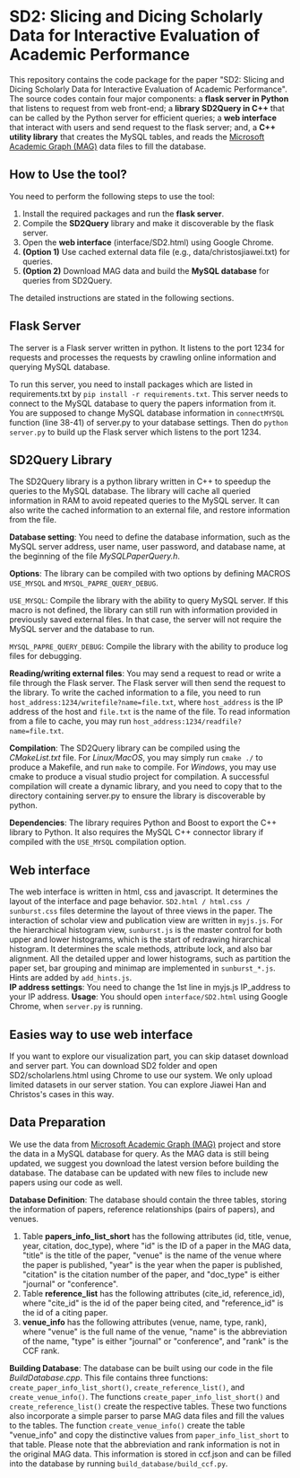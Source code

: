 # SD2: Slicing and Dicing Scholarly Data for Interactive Evaluation of Academic Performance

This repository contains the code package for the paper "SD2: Slicing and Dicing Scholarly Data for Interactive Evaluation of Academic Performance". The source codes contain four major components: a **flask server in Python** that listens to request from web front-end; a **library SD2Query in C++** that can be called by the Python server for efficient queries; a **web interface** that interact with users and send request to the flask server; and, a **C++ utility library** that creates the MySQL tables, and reads the [Microsoft Academic Graph (MAG)](https://www.microsoft.com/en-us/research/project/open-academic-graph/) data files to fill the database.

## How to Use the tool?
You need to perform the following steps to use the tool:  
1. Install the required packages and run the **flask server**.  
2. Compile the **SD2Query** library and make it discoverable by the flask server.  
3. Open the **web interface** (interface/SD2.html) using Google Chrome.  
4. **(Option 1)** Use cached external data file (e.g., data/christosjiawei.txt) for queries.  
5. **(Option 2)** Download MAG data and build the **MySQL database** for queries from SD2Query.  

The detailed instructions are stated in the following sections.

## Flask Server
The server is a Flask server written in python. It listens to the port 1234 for requests and processes the requests by crawling online information and querying MySQL database.

To run this server, you need to install packages which are listed in requirements.txt by ``pip install -r requirements.txt``. This server needs to connect to the MySQL database to query the papers information from it. You are supposed to change MySQL database information in ``connectMYSQL`` function (line 38-41) of server.py to your database settings. Then do ``python server.py`` to build up the Flask server which listens to the port 1234.

## SD2Query Library
The SD2Query library is a python library written in C++ to speedup the queries to the MySQL database. The library will cache all queried information in RAM to avoid repeated queries to the MySQL server. It can also write the cached information to an external file, and restore information from the file.

**Database setting**: You need to define the database information, such as the MySQL server address, user name, user password, and database name, at the beginning of the file *MySQLPaperQuery.h*.

**Options**: The library can be compiled with two options by defining MACROS ``USE_MYSQL`` and ``MYSQL_PAPRE_QUERY_DEBUG``.

``USE_MYSQL``: Compile the library with the ability to query MySQL server. If this macro is not defined, the library can still run with information provided in previously saved external files. In that case, the server will not require the MySQL server and the database to run.

``MYSQL_PAPRE_QUERY_DEBUG``: Compile the library with the ability to produce log files for debugging.

**Reading/writing external files**: You may send a request to read or write a file through the Flask server. The Flask server will then send the request to the library. To write the cached information to a file, you need to run ``host_address:1234/writefile?name=file.txt``, where ``host_address`` is the IP address of the host and ``file.txt`` is the name of the file. To read information from a file to cache, you may run ``host_address:1234/readfile?name=file.txt``.

**Compilation**: The SD2Query library can be compiled using the *CMakeList.txt* file. For *Linux/MacOS*, you may simply run ``cmake ./`` to produce a Makefile, and run ``make`` to compile. For *Windows*, you may use cmake to produce a visual studio project for compilation. A successful compilation will create a dynamic library, and you need to copy that to the directory containing server.py to ensure the library is discoverable by python.

**Dependencies**: The library requires Python and Boost to export the C++ library to Python. It also requires the MySQL C++ connector library if compiled with the ``USE_MYSQL`` compilation option.  

## Web interface
The web interface is written in html, css and javascript. It determines the layout of the interface and page behavior. ``SD2.html / html.css / sunburst.css`` files determine the layout of three views in the paper. The interaction of scholar view and publication view are written in ``myjs.js``. For the hierarchical histogram view, ``sunburst.js`` is the master control for both upper and lower histograms, which is the start of redrawing hirarchical histogram. It determines the scale methods, attribute lock, and also bar alignment. All the detailed upper and lower histograms, such as partition the paper set, bar grouping and minimap are implemented in ``sunburst_*.js``. Hints are added by ``add_hints.js``.   
**IP address settings**: You need to change the 1st line in myjs.js IP_address to your IP address. 
**Usage**: You should open ``interface/SD2.html`` using Google Chrome, when ``server.py`` is running.

<!-- **Introduction of the interface files**:  
- scholarlens.html / html.css / sunburst.css: Design website layout  
- js
  
  myjs.js: Control scholar view, publication view. Also entry for hierarchical histogram view
  
  sunburst.js: Control hierarchical histogram view 
  
  sunburst_up.js: Draw upper histogram
  
  sunburst_up_second.js: Control attributes to partition the upper paper set 
  
  sunburst_down.js: Draw lower histogram
  
  sunburst_down_second.js: Control attributes to partition the lower paper set 
  
  sunburst_drag_logo.js: Switch attributes position
  
  sunburst_group_histogram.js: Control bar grouping
  
  add_hints.js: Add hints
  
  d3v4.js: d3 library
  
  sunburst_drag.js(obsolete): Was used to drag bars in the hierarchical histograms  -->

## Easies way to use web interface
If you want to explore our visualization part, you can skip dataset download and server part. You can download SD2 folder and open SD2/scholarlens.html using Chrome to use our system. We only upload limited datasets in our server station. You can explore Jiawei Han and Christos's cases in this way.

## Data Preparation
We use the data from [Microsoft Academic Graph (MAG)](https://www.microsoft.com/en-us/research/project/open-academic-graph/) project and store the data in a MySQL database for query. As the MAG data is still being updated, we suggest you download the latest version before building the database. The database can be updated with new files to include new papers using our code as well. 

**Database Definition**: The database should contain the three tables, storing the information of papers, reference relationships (pairs of papers), and venues.  
1. Table **papers_info_list_short** has the following attributes (id, title, venue, year, citation, doc_type), where "id" is the ID of a paper in the MAG data, "title" is the title of the paper, "venue" is the name of the venue where the paper is published, "year" is the year when the paper is published, "citation" is the citation number of the paper, and "doc_type" is either "journal" or "conference".  
2. Table **reference_list** has the following attributes (cite_id, reference_id), where "cite_id" is the id of the paper being cited, and "reference_id" is the id of a citing paper.  
3. **venue_info** has the following attributes (venue, name, type, rank), where "venue" is the full name of the venue, "name" is the abbreviation of the name, "type" is either "journal" or "conference", and "rank" is the CCF rank.  

**Building Database**: The database can be built using our code in the file *BuildDatabase.cpp*. This file contains three functions: `create_paper_info_list_short()`, `create_reference_list()`, and `create_venue_info()`. The functions `create_paper_info_list_short()` and `create_reference_list()` create the respective tables. These two functions also incorporate a simple parser to parse MAG data files and fill the values to the tables. The function `create_venue_info()` create the table "venue_info" and copy the distinctive values from ``paper_info_list_short`` to that table. Please note that the abbreviation and rank information is not in the original MAG data. This information is stored in ccf.json and can be filled into the database by running ``build_database/build_ccf.py``. 
